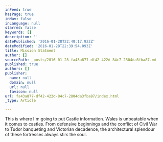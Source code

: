 ```yaml
---
inFeed: true
hasPage: true
inNav: false
inLanguage: null
starred: false
keywords: []
description: ''
datePublished: '2016-01-28T22:40:17.922Z'
dateModified: '2016-01-28T22:39:54.093Z'
title: Mission Statment
author: []
sourcePath: _posts/2016-01-28-fa43a877-df42-422d-84c7-2804da3fba87.md
published: true
authors: []
publisher:
  name: null
  domain: null
  url: null
  favicon: null
url: fa43a877-df42-422d-84c7-2804da3fba87/index.html
_type: Article

---
```

This is where I'm going to put Castle information. Wales is unbeatable when it comes to castles. From defensive beginnings and the conflict of Civil War to Tudor banqueting and Victorian decadence, the architectural splendour of these fortresses always stirs the soul.